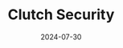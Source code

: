 ---  
layout: startup_page  
title: "Clutch Security"  
id: "clutch.security"  
permalink: "/clutchsecurityclutch.security07302024/"  
website: "https://www.clutch.security/"  
funding_round: "Seed"  
funding_amount: "$8.5M"  
investors: "Lightspeed Venture Partners, Merlin Ventures, CCL (Cyber Club London), Nir Polak, Shlomo Kramer, Armon Dadgar"  
about: "Clutch Security provides a Universal Non-Human Identity (NHI) Security Platform that addresses the security challenges posed by the increasing number of non-human identities in enterprise infrastructure. The platform offers comprehensive visibility, context, and management for all NHIs, enabling proactive risk mitigation and enhanced security. Its unique Zero Trust approach ensures businesses can maintain speed and efficiency without compromising security."  
markets: "Cybersecurity, Network Management Software, Business/Productivity Software, SaaS"  
hq: "Tel Aviv, Israel"  
founded_year: "2023"  
linkedin: "https://www.linkedin.com/company/clutch-security"  
twitter: ""  
instagram: ""  
facebook: ""  
crunchbase: "https://www.crunchbase.com/organization/clutch-security"  
pitchbook: "https://pitchbook.com/profiles/company/600003-19"  

date_display: "30-Jul-2024"  
date: "2024-07-30"

# SEO Optimization  
meta_title: "Clutch Security - Seed Funding ($8.5M)"  
meta_description: "Clutch Security, Clutch Security provides a Universal Non-Human Identity (NHI) Security Platform that addresses the security challenges posed by the increasing number ..."  
meta_keywords: "Clutch Security, Cybersecurity, Network Management Software, Business/Productivity Software, SaaS, Seed funding"  
canonical_url: "https://startup.projectstartups.com/clutchsecurityclutch.security07302024/"  
---